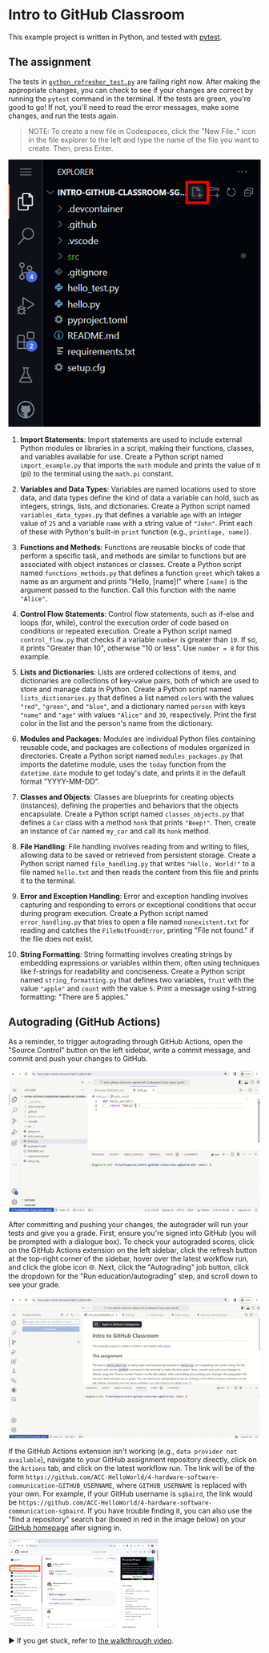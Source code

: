 # Intro to GitHub Classroom
This example project is written in Python, and tested with [pytest](https://www.python.org/).

## The assignment

The tests in [`python_refresher_test.py`](python_refresher_test.py) are failing right now. After making the appropriate changes, you can check to see if your changes are correct by running the `pytest` command in the terminal. If the tests are green, you're good to go! If not, you'll need to read the error messages, make some changes, and run the tests again.

> NOTE: To create a new file in Codespaces, click the "New File.." icon in the file explorer to the left and type the name of the file you want to create. Then, press Enter.

![alt text](new-file-button.png)

1. **Import Statements**: Import statements are used to include external Python modules or libraries in a script, making their functions, classes, and variables available for use. Create a Python script named `import_example.py` that imports the `math` module and prints the value of π (pi) to the terminal using the `math.pi` constant.

2. **Variables and Data Types**: Variables are named locations used to store data, and data types define the kind of data a variable can hold, such as integers, strings, lists, and dictionaries. Create a Python script named `variables_data_types.py` that defines a variable `age` with an integer value of `25` and a variable `name` with a string value of `"John"`. Print each of these with Python's built-in `print` function (e.g., `print(age, name)`).

3. **Functions and Methods**: Functions are reusable blocks of code that perform a specific task, and methods are similar to functions but are associated with object instances or classes. Create a Python script named `functions_methods.py` that defines a function `greet` which takes a name as an argument and prints "Hello, [name]!" where `[name]` is the argument passed to the function. Call this function with the name `"Alice"`.

4. **Control Flow Statements**: Control flow statements, such as if-else and loops (for, while), control the execution order of code based on conditions or repeated execution. Create a Python script named `control_flow.py` that checks if a variable `number` is greater than `10`. If so, it prints "Greater than 10", otherwise "10 or less". Use `number = 8` for this example.

5. **Lists and Dictionaries**: Lists are ordered collections of items, and dictionaries are collections of key-value pairs, both of which are used to store and manage data in Python. Create a Python script named `lists_dictionaries.py` that defines a list named `colors` with the values `"red"`, `"green"`, and `"blue"`, and a dictionary named `person` with keys `"name"` and `"age"` with values `"Alice"` and `30`, respectively. Print the first color in the list and the person's name from the dictionary.

6. **Modules and Packages**: Modules are individual Python files containing reusable code, and packages are collections of modules organized in directories. Create a Python script named `modules_packages.py` that imports the datetime module, uses the `today` function from the `datetime.date` module to get today's date, and prints it in the default format "YYYY-MM-DD".

7. **Classes and Objects**: Classes are blueprints for creating objects (instances), defining the properties and behaviors that the objects encapsulate. Create a Python script named `classes_objects.py` that defines a `Car` class with a method `honk` that prints `"Beep!"`. Then, create an instance of `Car` named `my_car` and call its `honk` method.

8. **File Handling**: File handling involves reading from and writing to files, allowing data to be saved or retrieved from persistent storage. Create a Python script named `file_handling.py` that writes `"Hello, World!"` to a file named `hello.txt` and then reads the content from this file and prints it to the terminal.

9.  **Error and Exception Handling**: Error and exception handling involves capturing and responding to errors or exceptional conditions that occur during program execution. Create a Python script named `error_handling.py` that tries to open a file named `nonexistent.txt` for reading and catches the `FileNotFoundError`, printing "File not found." if the file does not exist.

10. **String Formatting**: String formatting involves creating strings by embedding expressions or variables within them, often using techniques like f-strings for readability and conciseness. Create a Python script named `string_formatting.py` that defines two variables, `fruit` with the value `"apple"` and `count` with the value `5`. Print a message using f-string formatting: "There are 5 apples."


## Autograding (GitHub Actions)

As a reminder, to trigger autograding through GitHub Actions, open the "Source Control" button on the left sidebar, write a commit message, and commit and push your changes to GitHub.

![](commit-and-push.gif)

After committing and pushing your changes, the autograder will run your tests and give you a grade. First, ensure you're signed into GitHub (you will be prompted with a dialogue box). To check your autograded scores, click on the GitHub Actions extension on the left sidebar, click the refresh button at the top-right corner of the sidebar, hover over the latest workflow run, and click the globe icon 🌐. Next, click the "Autograding" job button, click the dropdown for the "Run education/autograding" step, and scroll down to see your grade.

![](github-actions-extension.gif)

If the GitHub Actions extension isn't working (e.g., `data provider not available`), navigate to your GitHub assignment repository directly, click on the `Actions` tab, and click on the latest workflow run. The link will be of the form `https://github.com/ACC-HelloWorld/4-hardware-software-communication-GITHUB_USERNAME`, where `GITHUB_USERNAME` is replaced with your own. For example, if your GitHub username is `sgbaird`, the link would be `https://github.com/ACC-HelloWorld/4-hardware-software-communication-sgbaird`. If you have trouble finding it, you can also use the "find a repository" search bar (boxed in red in the image below) on your [GitHub homepage](https://github.com) after signing in.

<img src="find-a-repo.png" alt="Find a repository search box" width="300">

▶️ If you get stuck, refer to [the walkthrough video](https://github.com/AC-Classroom/intro-github-classroom/assets/45469701/93760bf7-0d27-49dc-8f66-7d50d428677f).